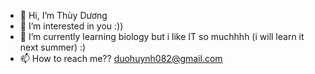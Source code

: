 - 👋 Hi, I’m Thùy Dương
- 👀 I’m interested in you :))
- 🌱 I’m currently learning biology but i like IT so muchhhh (i will learn it next summer) :)
- 📫 How to reach me?? duohuynh082@gmail.com 

<!---
duongasashi/duongasashi is a ✨ special ✨ repository because its `README.md` (this file) appears on your GitHub profile.
You can click the Preview link to take a look at your changes.
--->
